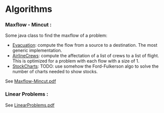 # Algorithms

### Maxflow - Mincut :  

Some java class to find the maxflow of a problem: 
 - [Evacuation](src/week1/Evacuation.java): compute the flow from a source to a destination. The most generic implementation.
 - [AirlineCrews](src/week1/AirlineCrews.java): compute the affectation of a list of crews to a list of flight. This is optimized for a problem with each flow with a size of 1. 
 - [StockCharts](src/week1/StockCharts.java): TODO: use somehow the Ford-Fulkerson algo to solve the number of charts needed to show stocks.  
 
  See [Maxflow-Mincut.pdf](src/resources/Maxflow-Mincut.pdf)
  
  
### Linear Problems :


  See [LinearProblems.pdf](src/resources/LinearProblems.pdf)